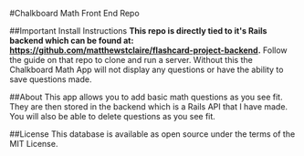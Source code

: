#Chalkboard Math Front End Repo

##Important Install Instructions
**This repo is directly tied to it's Rails backend which can be found at: https://github.com/matthewstclaire/flashcard-project-backend.** Follow the guide on that repo to clone and run a server. Without this the Chalkboard Math App will not display any questions or have the ability to save questions made.

##About
This app allows you to add basic math questions as you see fit. They are then stored in the backend which is a Rails API that I have made. You will also be able to delete questions as you see fit.

##License
This database is available as open source under the terms of the MIT License.
